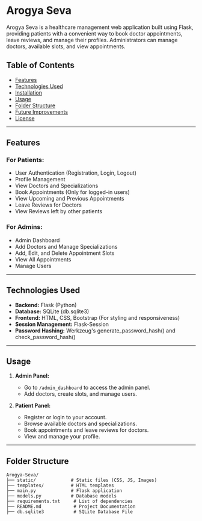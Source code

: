 # Arogya Seva  
Arogya Seva is a healthcare management web application built using Flask, providing patients with a convenient way to book doctor appointments, leave reviews, and manage their profiles. Administrators can manage doctors, available slots, and view appointments.

## Table of Contents  
- [Features](#features)  
- [Technologies Used](#technologies-used)  
- [Installation](#installation)  
- [Usage](#usage)  
- [Folder Structure](#folder-structure)  
- [Future Improvements](#future-improvements)  
- [License](#license)  

---

## Features  
### For Patients:  
- User Authentication (Registration, Login, Logout)  
- Profile Management  
- View Doctors and Specializations  
- Book Appointments (Only for logged-in users)  
- View Upcoming and Previous Appointments  
- Leave Reviews for Doctors  
- View Reviews left by other patients  

### For Admins:  
- Admin Dashboard  
- Add Doctors and Manage Specializations  
- Add, Edit, and Delete Appointment Slots  
- View All Appointments  
- Manage Users  

---

## Technologies Used  
- **Backend:** Flask (Python)  
- **Database:** SQLite (db.sqlite3)  
- **Frontend:** HTML, CSS, Bootstrap (For styling and responsiveness)  
- **Session Management:** Flask-Session  
- **Password Hashing:** Werkzeug's generate_password_hash() and check_password_hash()  

---

## Usage  
1. **Admin Panel:**  
   - Go to `/admin_dashboard` to access the admin panel.  
   - Add doctors, create slots, and manage users.  

2. **Patient Panel:**  
   - Register or login to your account.  
   - Browse available doctors and specializations.  
   - Book appointments and leave reviews for doctors.  
   - View and manage your profile.  

---

## Folder Structure  
```
Arogya-Seva/
├── static/             # Static files (CSS, JS, Images)
├── templates/          # HTML templates
├── main.py             # Flask application
├── models.py           # Database models
├── requirements.txt     # List of dependencies
├── README.md            # Project Documentation
├── db.sqlite3           # SQLite Database File
```
